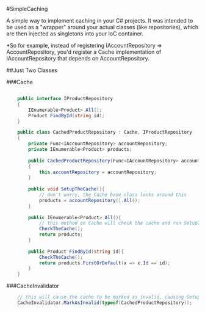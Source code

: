 #SimpleCaching

A simple way to implement caching in your C# projects.  It was intended to be used as a "wrapper" around your actual classes (like repositories), which are then injected as singletons into your IoC container. 

*So for example, instead of registering IAccountRepository => AccountRepository, you'd register a Cache implementation of IAccountRepository that depends on AccountRepository.

##Just Two Classes

###Cache

```c#

    public interface IProductRepository
    {
        IEnumerable<Product> All();
        Product FindById(string id);
    }

    public class CachedProductRepository : Cache, IProductRepository 
    {
        private Func<IAccountRepository> accountRepository;
        private IEnumerable<Product> products;
        
        public CachedProductRepository(Func<IAccountRepository> accountRepository)
        {
            this.accountRepository = accountRepository;
        }
        
        public void SetupTheCache(){
            // don't worry, the Cache base class locks around this
            products = accountRepository().All();
        }
        
        public IEnumerable<Product> All(){
            // this method on Cache will check the cache and run SetupTheCache if necessary
            CheckTheCache();
            return products;
        }
        
        public Product FindById(string id){
            CheckTheCache();
            return products.FirstOrDefault(x => x.Id == id);
        }
    }
```

###CacheInvalidator
```c#
    // this will cause the cache to be marked as invalid, causing SetupTheCache to be called again 
    CacheInvalidator.MarkAsInvalid(typeof(CachedProductRepository));
```